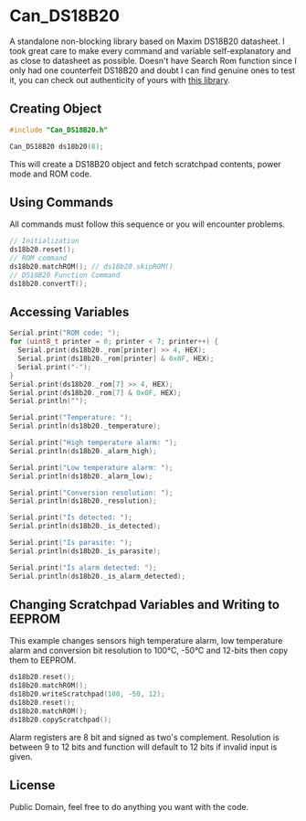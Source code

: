 # Can_DS18B20
A standalone non-blocking library based on Maxim DS18B20 datasheet. I took great care to make every command and variable self-explanatory and as close to datasheet as possible. Doesn't have Search Rom function since I only had one counterfeit DS18B20 and doubt I can find genuine ones to test it, you can check out authenticity of yours with [this library](https://github.com/cpetrich/counterfeit_DS18B20).

## Creating Object
``` c++
#include "Can_DS18B20.h"

Can_DS18B20 ds18b20(8);
```
This will create a DS18B20 object and fetch scratchpad contents, power mode and ROM code. 
## Using Commands
All commands must follow this sequence or you will encounter problems.
```c++
// Initialization
ds18b20.reset();
// ROM command
ds18b20.matchROM(); // ds18b20.skipROM()
// DS18B20 Function Command
ds18b20.convertT();
```
## Accessing Variables
```c++
Serial.print("ROM code: ");
for (uint8_t printer = 0; printer < 7; printer++) {
  Serial.print(ds18b20._rom[printer] >> 4, HEX);
  Serial.print(ds18b20._rom[printer] & 0x0F, HEX);
  Serial.print("-");
}
Serial.print(ds18b20._rom[7] >> 4, HEX);
Serial.print(ds18b20._rom[7] & 0x0F, HEX);
Serial.println("");

Serial.print("Temperature: ");
Serial.println(ds18b20._temperature);

Serial.print("High temperature alarm: ");
Serial.println(ds18b20._alarm_high);

Serial.print("Low temperature alarm: ");
Serial.println(ds18b20._alarm_low);

Serial.print("Conversion resolution: ");
Serial.println(ds18b20._resolution);

Serial.print("Is detected: ");
Serial.println(ds18b20._is_detected);

Serial.print("Is parasite: ");
Serial.println(ds18b20._is_parasite);

Serial.print("Is alarm detected: ");
Serial.println(ds18b20._is_alarm_detected);
```
## Changing Scratchpad Variables and Writing to EEPROM
This example changes sensors high temperature alarm, low temperature alarm and conversion bit resolution to 100°C, -50°C and 12-bits then copy them to EEPROM.
```c++
ds18b20.reset();
ds18b20.matchROM();
ds18b20.writeScratchpad(100, -50, 12);
ds18b20.reset();
ds18b20.matchROM();
ds18b20.copyScratchpad();
```
Alarm registers are 8 bit and signed as two's complement. Resolution is between 9 to 12 bits and function will default to 12 bits if invalid input is given.

## License
Public Domain, feel free to do anything you want with the code.
